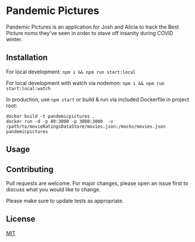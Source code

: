 # Pandemic Pictures

Pandemic Pictures is an application for Josh and Alicia to track the Best Picture noms they've seen in order to stave off insanity during COVID winter.

## Installation

For local development: ```npm i && npm run start:local```

For local development with watch via nodemon: ```npm i && npm run start:local:watch```

In production, use ```npm start``` or build & run via included Dockerfile in project root:

```
docker build -t pandemicpictures .
docker run -d -p 80:3000 -p 3000:3000  -v /path/to/movieRatingsDataStore/movies.json:/mocks/movies.json pandemicpictures
```

## Usage


## Contributing
Pull requests are welcome. For major changes, please open an issue first to discuss what you would like to change.

Please make sure to update tests as appropriate.

## License
[MIT](https://choosealicense.com/licenses/mit/)
